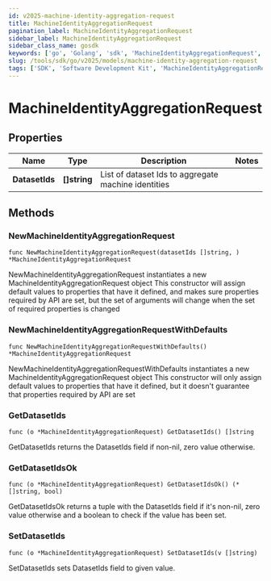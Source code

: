 ```yaml
---
id: v2025-machine-identity-aggregation-request
title: MachineIdentityAggregationRequest
pagination_label: MachineIdentityAggregationRequest
sidebar_label: MachineIdentityAggregationRequest
sidebar_class_name: gosdk
keywords: ['go', 'Golang', 'sdk', 'MachineIdentityAggregationRequest', 'V2025MachineIdentityAggregationRequest'] 
slug: /tools/sdk/go/v2025/models/machine-identity-aggregation-request
tags: ['SDK', 'Software Development Kit', 'MachineIdentityAggregationRequest', 'V2025MachineIdentityAggregationRequest']
---
```


# MachineIdentityAggregationRequest

## Properties

Name | Type | Description | Notes
------------ | ------------- | ------------- | -------------
**DatasetIds** | **[]string** | List of dataset Ids to aggregate machine identities | 

## Methods

### NewMachineIdentityAggregationRequest

`func NewMachineIdentityAggregationRequest(datasetIds []string, ) *MachineIdentityAggregationRequest`

NewMachineIdentityAggregationRequest instantiates a new MachineIdentityAggregationRequest object
This constructor will assign default values to properties that have it defined,
and makes sure properties required by API are set, but the set of arguments
will change when the set of required properties is changed

### NewMachineIdentityAggregationRequestWithDefaults

`func NewMachineIdentityAggregationRequestWithDefaults() *MachineIdentityAggregationRequest`

NewMachineIdentityAggregationRequestWithDefaults instantiates a new MachineIdentityAggregationRequest object
This constructor will only assign default values to properties that have it defined,
but it doesn't guarantee that properties required by API are set

### GetDatasetIds

`func (o *MachineIdentityAggregationRequest) GetDatasetIds() []string`

GetDatasetIds returns the DatasetIds field if non-nil, zero value otherwise.

### GetDatasetIdsOk

`func (o *MachineIdentityAggregationRequest) GetDatasetIdsOk() (*[]string, bool)`

GetDatasetIdsOk returns a tuple with the DatasetIds field if it's non-nil, zero value otherwise
and a boolean to check if the value has been set.

### SetDatasetIds

`func (o *MachineIdentityAggregationRequest) SetDatasetIds(v []string)`

SetDatasetIds sets DatasetIds field to given value.



